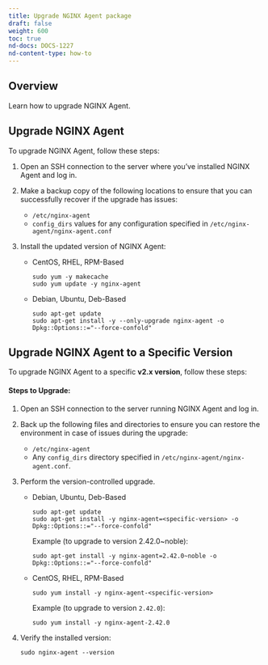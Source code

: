 ```yaml
---
title: Upgrade NGINX Agent package
draft: false
weight: 600
toc: true
nd-docs: DOCS-1227
nd-content-type: how-to
---
```


## Overview

Learn how to upgrade NGINX Agent.

## Upgrade NGINX Agent

To upgrade NGINX Agent, follow these steps:

1. Open an SSH connection to the server where you’ve installed NGINX Agent and log in.

1. Make a backup copy of the following locations to ensure that you can successfully recover if the upgrade has issues:

    - `/etc/nginx-agent`
    - `config_dirs` values for any configuration specified in `/etc/nginx-agent/nginx-agent.conf`

1. Install the updated version of NGINX Agent:

    - CentOS, RHEL, RPM-Based

        ```shell
        sudo yum -y makecache
        sudo yum update -y nginx-agent
        ```

    - Debian, Ubuntu, Deb-Based

        ```shell
        sudo apt-get update
        sudo apt-get install -y --only-upgrade nginx-agent -o Dpkg::Options::="--force-confold"
        ```

## Upgrade NGINX Agent to a Specific Version

To upgrade NGINX Agent to a specific **v2.x version**, follow these steps:

#### Steps to Upgrade:

1. Open an SSH connection to the server running  NGINX Agent and log in.

1. Back up the following files and directories to ensure you can restore the environment in case of issues during the upgrade:

    - `/etc/nginx-agent`
    - Any `config_dirs` directory specified in `/etc/nginx-agent/nginx-agent.conf`.

1. Perform the version-controlled upgrade.

   - Debian, Ubuntu, Deb-Based

        ```shell
        sudo apt-get update
        sudo apt-get install -y nginx-agent=<specific-version> -o Dpkg::Options::="--force-confold"
        ```

        Example (to upgrade to version 2.42.0~noble):

        ```shell
        sudo apt-get install -y nginx-agent=2.42.0~noble -o Dpkg::Options::="--force-confold"
        ```

    - CentOS, RHEL, RPM-Based

        ```shell
        sudo yum install -y nginx-agent-<specific-version>
        ```

        Example (to upgrade to version `2.42.0`):

        ```shell
        sudo yum install -y nginx-agent-2.42.0
        ```

1. Verify the installed version:

    ```shell
    sudo nginx-agent --version
    ```
